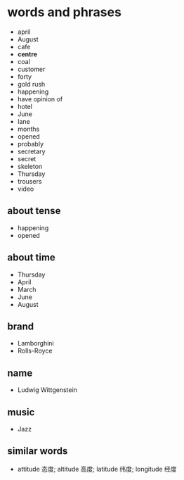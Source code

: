 # words and phrases      
      
- april      
- August      
- cafe      
- **centre**      
- coal      
- customer      
- forty      
- gold rush      
- happening       
- have opinion of      
- hotel      
- June      
- lane      
- months      
- opened      
- probably       
- secretary      
- secret      
- skeleton      
- Thursday      
- trousers      
- video      
      
      
## about tense      
       
- happening      
- opened      
      
## about time      
      
- Thursday      
- April      
- March      
- June      
- August      
      
## brand      
      
- Lamborghini      
- Rolls-Royce      
      
## name      
      
- Ludwig Wittgenstein      
      
## music      
      
- Jazz      
      
## similar words      
      
- attitude 态度; altitude 高度; latitude 纬度; longitude 经度      
